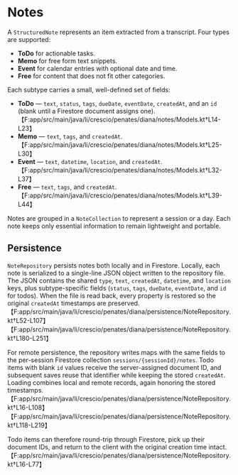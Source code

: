 # Notes

A `StructuredNote` represents an item extracted from a transcript. Four types
are supported:

- **ToDo** for actionable tasks.
- **Memo** for free form text snippets.
- **Event** for calendar entries with optional date and time.
- **Free** for content that does not fit other categories.

Each subtype carries a small, well-defined set of fields:

- **ToDo** — `text`, `status`, `tags`, `dueDate`, `eventDate`, `createdAt`, and
  an `id` (blank until a Firestore document assigns one). 【F:app/src/main/java/li/crescio/penates/diana/notes/Models.kt†L14-L23】
- **Memo** — `text`, `tags`, and `createdAt`. 【F:app/src/main/java/li/crescio/penates/diana/notes/Models.kt†L25-L30】
- **Event** — `text`, `datetime`, `location`, and `createdAt`. 【F:app/src/main/java/li/crescio/penates/diana/notes/Models.kt†L32-L37】
- **Free** — `text`, `tags`, and `createdAt`. 【F:app/src/main/java/li/crescio/penates/diana/notes/Models.kt†L39-L44】

Notes are grouped in a `NoteCollection` to represent a session or a day. Each
note keeps only essential information to remain lightweight and portable.

## Persistence

`NoteRepository` persists notes both locally and in Firestore. Locally, each
note is serialized to a single-line JSON object written to the repository file.
The JSON contains the shared `type`, `text`, `createdAt`, `datetime`, and
`location` keys, plus subtype-specific fields (`status`, `tags`, `dueDate`,
`eventDate`, and `id` for todos). When the file is read back, every property is
restored so the original `createdAt` timestamps are preserved. 【F:app/src/main/java/li/crescio/penates/diana/persistence/NoteRepository.kt†L52-L107】【F:app/src/main/java/li/crescio/penates/diana/persistence/NoteRepository.kt†L180-L251】

For remote persistence, the repository writes maps with the same fields to the
per-session Firestore collection `sessions/{sessionId}/notes`. Todo items with
blank `id` values receive the server-assigned document ID, and subsequent saves
reuse that identifier while keeping the stored `createdAt`. Loading combines
local and remote records, again honoring the stored timestamps. 【F:app/src/main/java/li/crescio/penates/diana/persistence/NoteRepository.kt†L16-L108】【F:app/src/main/java/li/crescio/penates/diana/persistence/NoteRepository.kt†L118-L219】

Todo items can therefore round-trip through Firestore, pick up their document
IDs, and return to the client with the original creation time intact. 【F:app/src/main/java/li/crescio/penates/diana/persistence/NoteRepository.kt†L16-L77】

